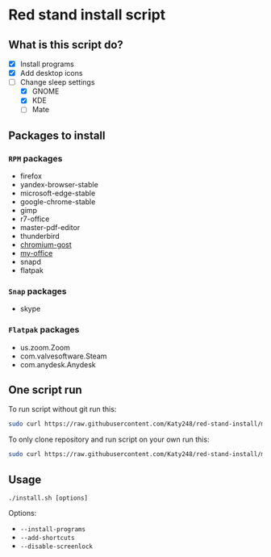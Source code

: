 # Red stand install script

## What is this script do?

- [X] Install programs
- [X] Add desktop icons
- [ ] Change sleep settings
  - [X] GNOME
  - [X] KDE
  - [ ] Mate

## Packages to install

### `RPM` packages

- firefox
- yandex-browser-stable
- microsoft-edge-stable
- google-chrome-stable
- gimp
- r7-office
- master-pdf-editor
- thunderbird
- [chromium-gost](https://github.com/deemru/Chromium-Gost/releases/download/126.0.6478.56/chromium-gost-126.0.6478.56-linux-amd64.rpm)
- [my-office](https://preset.myoffice-app.ru/myoffice-standard-home-edition-2.7.0-x86_64.rpm)
- snapd
- flatpak

### `Snap` packages

- skype

### `Flatpak` packages

- us.zoom.Zoom
- com.valvesoftware.Steam
- com.anydesk.Anydesk

## One script run

To run script without git run this:

```bash
sudo curl https://raw.githubusercontent.com/Katy248/red-stand-install/main/scripts/one-script-install.sh | bash
```

To only clone repository and run script on your own run this:

```bash
sudo curl https://raw.githubusercontent.com/Katy248/red-stand-install/main/scripts/one-script.sh | bash
```

## Usage

`./install.sh [options]`

Options:

- `--install-programs`
- `--add-shortcuts`
- `--disable-screenlock`
